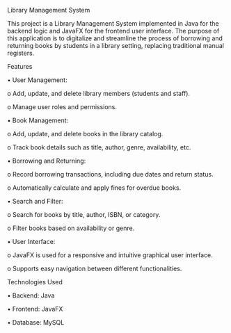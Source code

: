 Library Management System

This project is a Library Management System implemented in Java for the backend logic and JavaFX for the frontend user interface. The purpose of this application is to digitalize and streamline the process of borrowing and returning books by students in a library setting, replacing traditional manual registers.

Features

•	User Management:

o	Add, update, and delete library members (students and staff).

o	Manage user roles and permissions.

•	Book Management:

o	Add, update, and delete books in the library catalog.

o	Track book details such as title, author, genre, availability, etc.

•	Borrowing and Returning:

o	Record borrowing transactions, including due dates and return status.

o	Automatically calculate and apply fines for overdue books.

•	Search and Filter:

o	Search for books by title, author, ISBN, or category.

o	Filter books based on availability or genre.

•	User Interface:

o	JavaFX is used for a responsive and intuitive graphical user interface.

o	Supports easy navigation between different functionalities.

Technologies Used

•	Backend: Java

•	Frontend: JavaFX

•	Database:  MySQL



